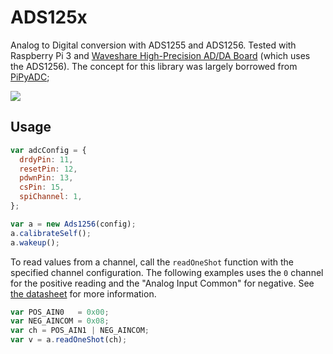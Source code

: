 # ADS125x

Analog to Digital conversion with ADS1255 and ADS1256. Tested with Raspberry Pi 3 and [Waveshare High-Precision AD/DA Board](https://www.waveshare.com/wiki/High-Precision_AD/DA_Board) (which uses the ADS1256). The concept for this library was largely borrowed from [PiPyADC](https://github.com/ul-gh/PiPyADC);

![](http://www.ti.com/graphics/folders/partimages/ADS1256.jpg)

## Usage

```js
var adcConfig = {
  drdyPin: 11,
  resetPin: 12,
  pdwnPin: 13,
  csPin: 15,
  spiChannel: 1,
};

var a = new Ads1256(config);
a.calibrateSelf();
a.wakeup();
```

To read values from a channel, call the `readOneShot` function with the specified channel configuration. The following examples uses the `0` channel for the positive reading and the "Analog Input Common" for negative. See [the datasheet](http://www.ti.com/lit/ds/symlink/ads1256.pdf) for more information.

```js
var POS_AIN0   = 0x00;
var NEG_AINCOM = 0x08;
var ch = POS_AIN1 | NEG_AINCOM;
var v = a.readOneShot(ch);
```
